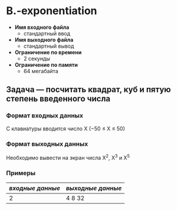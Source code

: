 # B.-exponentiation

+ **Имя входного файла**
  - стандартный ввод
+ **Имя выходного файла**
  - стандартный вывод
+ **Ограничение по времени**
  - 2 секунды
+ **Ограничение по памяти**
  - 64 мегабайта
  
## Задача — посчитать квадрат, куб и пятую степень введенного числа

### Формат входных данных
С клавиатуры вводится число X (−50 ≤ X ≤ 50)

### Формат выходных данных
Необходимо вывести на экран числа X<sup>2</sup>, X<sup>3</sup> и X<sup>5</sup>

### Примеры
| *входные данные* | *выходные данные* |
| -- | -- |
| 2 | 4 8 32 |
